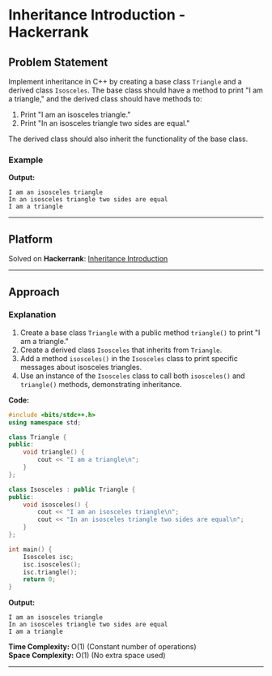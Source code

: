 # Inheritance Introduction - Hackerrank

## Problem Statement
Implement inheritance in C++ by creating a base class `Triangle` and a derived class `Isosceles`. The base class should have a method to print "I am a triangle," and the derived class should have methods to:
1. Print "I am an isosceles triangle."
2. Print "In an isosceles triangle two sides are equal."

The derived class should also inherit the functionality of the base class.

### Example
**Output:**
```
I am an isosceles triangle
In an isosceles triangle two sides are equal
I am a triangle
```

---

## Platform
Solved on **Hackerrank**: [Inheritance Introduction](https://www.hackerrank.com/challenges/inheritance-introduction/problem)

---

## Approach

### Explanation
1. Create a base class `Triangle` with a public method `triangle()` to print "I am a triangle."
2. Create a derived class `Isosceles` that inherits from `Triangle`.
3. Add a method `isosceles()` in the `Isosceles` class to print specific messages about isosceles triangles.
4. Use an instance of the `Isosceles` class to call both `isosceles()` and `triangle()` methods, demonstrating inheritance.

**Code:**
```cpp
#include <bits/stdc++.h>
using namespace std;

class Triangle {
public:
    void triangle() {
        cout << "I am a triangle\n";
    }
};

class Isosceles : public Triangle {
public:
    void isosceles() {
        cout << "I am an isosceles triangle\n";
        cout << "In an isosceles triangle two sides are equal\n";
    }
};

int main() {
    Isosceles isc;
    isc.isosceles();
    isc.triangle();
    return 0;
}
```

**Output:**
```
I am an isosceles triangle
In an isosceles triangle two sides are equal
I am a triangle
```

**Time Complexity:** O(1) (Constant number of operations)  
**Space Complexity:** O(1) (No extra space used)

---
